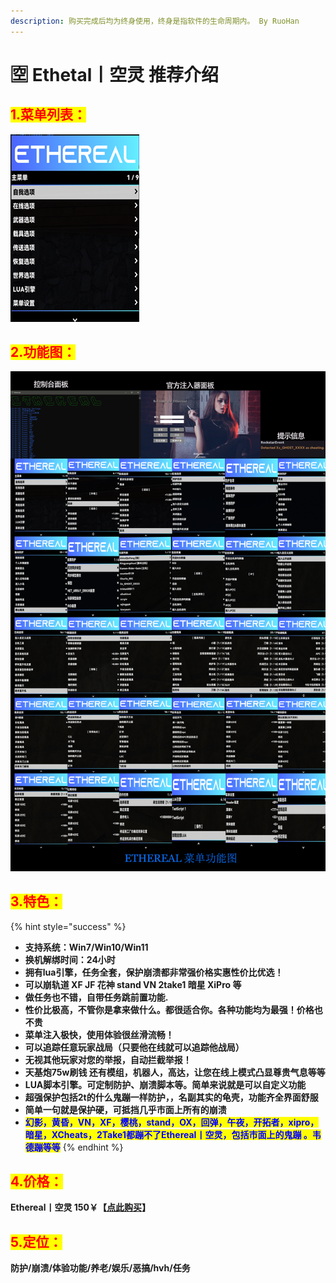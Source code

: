 ```yaml
---
description: 购买完成后均为终身使用，终身是指软件的生命周期内。 By RuoHan
---
```


# 🈳 Ethetal丨空灵 推荐介绍

## <mark style="color:red;">1.菜单列表：</mark>

![](../../.gitbook/assets/6eed72c2ac86e46518feffa356ef1a7.png)

## <mark style="color:red;">2.功能图：</mark>

![若看不清，请复制到桌面](../../.gitbook/assets/ETHEREAL功能图.jpg)

## <mark style="color:red;">3.特色：</mark>

{% hint style="success" %}
* **支持系统：Win7/Win10/Win11**
* **换机解绑时间：24小时**
* **拥有lua引擎，任务全套，保护崩溃都非常强价格实惠性价比优选！**
* **可以崩轨道 XF JF 花神 stand VN 2take1 暗星 XiPro 等**
* **做任务也不错，自带任务跳前置功能.**
* **性价比极高，不管你是拿来做什么。都很适合你。各种功能均为最强！价格也不贵**
* **菜单注入极快，使用体验很丝滑流畅！**
* **可以追踪任意玩家战局（只要他在线就可以追踪他战局）**
* **无视其他玩家对您的举报，自动拦截举报！**
* **天基炮75w刷钱 还有模组，机器人，高达，让您在线上模式凸显尊贵气息等等**
* **LUA脚本引擎。可定制防护、崩溃脚本等。简单来说就是可以自定义功能**
* **超强保护包括2t的什么鬼蹦一样防护，，名副其实的龟壳，功能齐全界面舒服**
* **简单一句就是保护硬，可抵挡几乎市面上所有的崩溃**
* <mark style="color:blue;">**幻影，黄昏，VN，XF，樱桃，stand，OX，回弹，午夜，开拓者，xipro，暗星，XCheats，2Take1都蹦不了Ethereal丨空灵，包括市面上的鬼蹦 。韦德蹦等等**</mark>
{% endhint %}

## <mark style="color:red;">4.价格：</mark>

**Ethereal丨空灵             150￥【**[**点此购买**](https://ruohanfkw.shop/?code=ZnJvbT0xMDA2JmE9MiZiPTE0MQ%3D%3D)**】**

## <mark style="color:red;">**5.定位：**</mark>

**防护/崩溃/体验功能/养老/娱乐/恶搞/hvh/任务**
